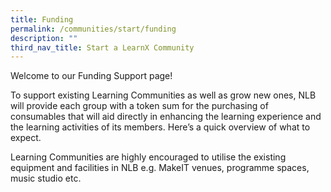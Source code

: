 ```yaml
---
title: Funding
permalink: /communities/start/funding
description: ""
third_nav_title: Start a LearnX Community
---
```

Welcome to our Funding Support page!

To support existing Learning Communities as well as grow new ones, NLB will provide each group with a token sum for the purchasing of consumables that will aid directly in enhancing the learning experience and the learning activities of its members. Here’s a quick overview of what to expect.

Learning Communities are highly encouraged to utilise the existing equipment and facilities in NLB e.g. MakeIT venues, programme spaces, music studio etc. 

